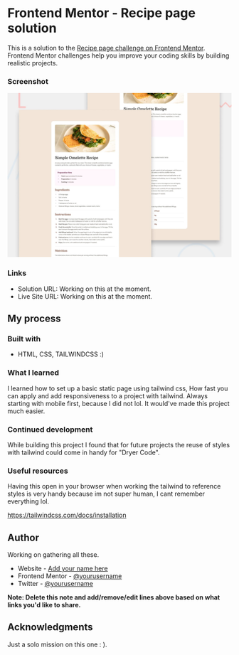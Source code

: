 # Frontend Mentor - Recipe page solution

This is a solution to the [Recipe page challenge on Frontend Mentor](https://www.frontendmentor.io/challenges/recipe-page-KiTsR8QQKm). Frontend Mentor challenges help you improve your coding skills by building realistic projects. 

### Screenshot

![](./preview.jpg)


### Links

- Solution URL: Working on this at the moment.
- Live Site URL: Working on this at the moment.
## My process

### Built with

- HTML, CSS, TAILWINDCSS :)

### What I learned

I learned how to set up a basic static page using tailwind css, How fast you can apply and add responsiveness to a project with tailwind. 
Always starting with mobile first, because I did not lol. It would've made this project much easier.

### Continued development

While building this project I found that for future projects the reuse of styles with tailwind could come in handy for "Dryer Code".

### Useful resources

Having this open in your browser when working the tailwind to reference styles is very handy because im not super human, I cant remember everything lol.

https://tailwindcss.com/docs/installation

## Author

Working on gathering all these. 

- Website - [Add your name here](https://www.your-site.com)
- Frontend Mentor - [@yourusername](https://www.frontendmentor.io/profile/yourusername)
- Twitter - [@yourusername](https://www.twitter.com/yourusername)

**Note: Delete this note and add/remove/edit lines above based on what links you'd like to share.**

## Acknowledgments

Just a solo mission on this one : ). 
